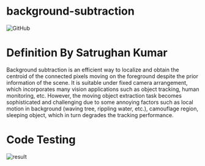 # background-subtraction

<img alt="GitHub" src="https://img.shields.io/github/license/nickPaterakis/background-subtraction">

# Definition By Satrughan Kumar

Background subtraction is an efficient way to localize and obtain the centroid of the connected pixels moving on the foreground despite the prior information of the scene. It is suitable under fixed camera arrangement, which incorporates many vision applications such as object tracking, human monitoring, etc. However, the moving object extraction task becomes sophisticated and challenging due to some annoying factors such as local motion in background (waving tree, rippling water, etc.), camouflage region, sleeping object, which in turn degrades the tracking performance.

# Code Testing

![result](https://user-images.githubusercontent.com/36018286/129377035-c547d9ba-4a8d-44ff-ae12-5e0b42c25879.gif)






